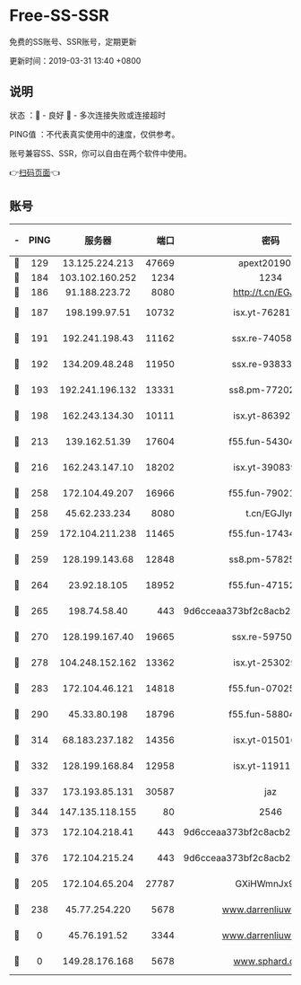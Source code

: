 # Free-SS-SSR

免费的SS账号、SSR账号，定期更新

更新时间：2019-03-31 13:40 +0800

## 说明

状态     ：🙂 - 良好 🙁 - 多次连接失败或连接超时

PING值   ：不代表真实使用中的速度，仅供参考。

账号兼容SS、SSR，你可以自由在两个软件中使用。

👉[扫码页面](https://liesauer.github.io/Free-SS-SSR/)👈

## 账号

|-|PING|服务器|端口|密码|加密方式|区域|
|:----:|:----:|:-----:|-----:|:----:|:----:|:----:|
|🙂|129|13.125.224.213|47669|apext2019001|chacha20|KR|
|🙂|184|103.102.160.252|1234|1234|rc4-md5|JP|
|🙂|186|91.188.223.72|8080|http://t.cn/EGJIyrl|rc4-md5|RU|
|🙂|187|198.199.97.51|10732|isx.yt-76281736|aes-256-cfb|US|
|🙂|191|192.241.198.43|11162|ssx.re-74058844|aes-256-cfb|US|
|🙂|192|134.209.48.248|11950|ssx.re-93833842|aes-256-cfb|US|
|🙂|193|192.241.196.132|13331|ss8.pm-77202477|aes-256-cfb|US|
|🙂|198|162.243.134.30|10111|isx.yt-86392751|aes-256-cfb|US|
|🙂|213|139.162.51.39|17604|f55.fun-54304420|aes-256-cfb|SG|
|🙂|216|162.243.147.10|18202|isx.yt-39083950|aes-256-cfb|US|
|🙂|258|172.104.49.207|16966|f55.fun-79021247|aes-256-cfb|SG|
|🙂|258|45.62.233.234|8080|t.cn/EGJIyrl|rc4-md5|CA|
|🙂|259|172.104.211.238|11465|f55.fun-17434247|aes-256-cfb|US|
|🙂|259|128.199.143.68|12848|ss8.pm-57825302|aes-256-cfb|SG|
|🙂|264|23.92.18.105|18952|f55.fun-47152310|aes-256-cfb|US|
|🙂|265|198.74.58.40|443|9d6cceaa373bf2c8acb22e60b6a58be6|aes-256-cfb|US|
|🙂|270|128.199.167.40|19665|ssx.re-59750584|aes-256-cfb|SG|
|🙂|278|104.248.152.162|13362|isx.yt-25302906|aes-256-cfb|SG|
|🙂|283|172.104.46.121|14818|f55.fun-07025782|aes-256-cfb|SG|
|🙂|290|45.33.80.198|18796|f55.fun-58804733|aes-256-cfb|US|
|🙂|314|68.183.237.182|14356|isx.yt-01501633|aes-256-cfb|SG|
|🙂|332|128.199.168.84|12958|isx.yt-11911105|aes-256-cfb|SG|
|🙂|337|173.193.85.131|30587|jaz|aes-256-cfb|US|
|🙂|344|147.135.118.155|80|2546|chacha20|US|
|🙂|373|172.104.218.41|443|9d6cceaa373bf2c8acb22e60b6a58be6|aes-256-cfb|US|
|🙂|376|172.104.215.24|443|9d6cceaa373bf2c8acb22e60b6a58be6|aes-256-cfb|US|
|🙂|205|172.104.65.204|27787|GXiHWmnJx94S|aes-256-cfb|JP|
|🙂|238|45.77.254.220|5678|www.darrenliuwei.com|aes-256-cfb|SG|
|🙁|0|45.76.191.52|3344|www.darrenliuwei.com|aes-256-cfb|JP|
|🙁|0|149.28.176.168|5678|www.sphard.com|aes-256-cfb|AU|
